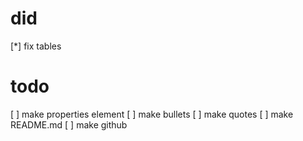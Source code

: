 # did

[*] fix tables

# todo

[ ] make properties element
[ ] make bullets
[ ] make quotes
[ ] make README.md
[ ] make github
